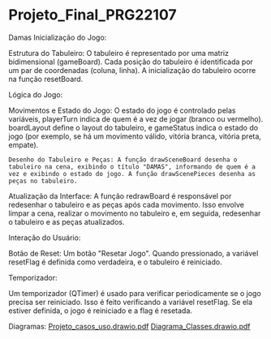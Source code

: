 # Projeto_Final_PRG22107
Damas
Inicialização do Jogo:

Estrutura do Tabuleiro: O tabuleiro é representado por uma matriz bidimensional (gameBoard). Cada posição do tabuleiro é identificada por um par de coordenadas (coluna, linha). A inicialização do tabuleiro ocorre na função resetBoard.

Lógica do Jogo:

Movimentos e Estado do Jogo: O estado do jogo é controlado pelas variáveis, playerTurn indica de quem é a vez de jogar (branco ou vermelho). boardLayout define o layout do tabuleiro, e gameStatus indica o estado do jogo (por exemplo, se há um movimento válido, vitória branca, vitória preta, empate).

    Desenho do Tabuleiro e Peças: A função drawSceneBoard desenha o tabuleiro na cena, exibindo o título "DAMAS", informando de quem é a vez e exibindo o estado do jogo. A função drawScenePieces desenha as peças no tabuleiro.

Atualização da Interface: A função redrawBoard é responsável por redesenhar o tabuleiro e as peças após cada movimento. Isso envolve limpar a cena, realizar o movimento no tabuleiro e, em seguida, redesenhar o tabuleiro e as peças atualizados.

Interação do Usuário:

Botão de Reset: Um botão "Resetar Jogo". Quando pressionado, a variável resetFlag é definida como verdadeira, e o tabuleiro é reiniciado.

Temporizador:

Um temporizador (QTimer) é usado para verificar periodicamente se o jogo precisa ser reiniciado. Isso é feito verificando a variável resetFlag. Se ela estiver definida, o jogo é reiniciado e a flag é resetada.


Diagramas: 
[Projeto_casos_uso.drawio.pdf](https://github.com/Jaquees/Projeto_Final_PRG22107/files/13672454/Projeto_casos_uso.drawio.pdf)
[Diagrama_Classes.drawio.pdf](https://github.com/Jaquees/Projeto_Final_PRG22107/files/13672455/Diagrama_Classes.drawio.pdf)
